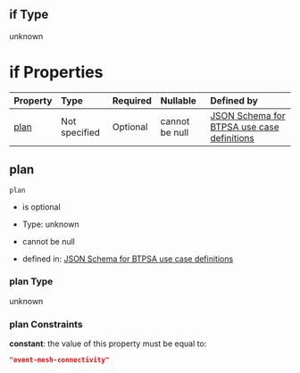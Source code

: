 ## if Type

unknown

# if Properties

| Property      | Type          | Required | Nullable       | Defined by                                                                                                                                                                                                                                  |
| :------------ | :------------ | :------- | :------------- | :------------------------------------------------------------------------------------------------------------------------------------------------------------------------------------------------------------------------------------------ |
| [plan](#plan) | Not specified | Optional | cannot be null | [JSON Schema for BTPSA use case definitions](btpsa-usecase-properties-services-items-allof-1-then-allof-40-then-allof-1-if-properties-plan.md "undefined#/properties/services/items/allOf/1/then/allOf/40/then/allOf/1/if/properties/plan") |

## plan



`plan`

*   is optional

*   Type: unknown

*   cannot be null

*   defined in: [JSON Schema for BTPSA use case definitions](btpsa-usecase-properties-services-items-allof-1-then-allof-40-then-allof-1-if-properties-plan.md "undefined#/properties/services/items/allOf/1/then/allOf/40/then/allOf/1/if/properties/plan")

### plan Type

unknown

### plan Constraints

**constant**: the value of this property must be equal to:

```json
"event-mesh-connectivity"
```
